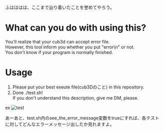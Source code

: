 ふはははは、ここまで辿り着いたことを誉めてやろう。 

# What can you do with using this?  
You'll realize that your cub3d can accept error file.  
However, this tool inform you whether you put "error\n" or not.  
You don't know if your program is normally finished. 

# Usage
1. Please put your best exeute file(cub3Dのこと) in this repository.  
2. Done ./test.sh!   
If you don't understand this description, give me DM, please.

ex
![test](https://user-images.githubusercontent.com/57135683/103202267-48e51880-4935-11eb-80aa-bc71c4e6bd17.png)

あーあと、test.sh内のsee_the_error_message変数をtrueにすれば、各テストに対してどんなエラーメッセージ出したか見れますよ。
